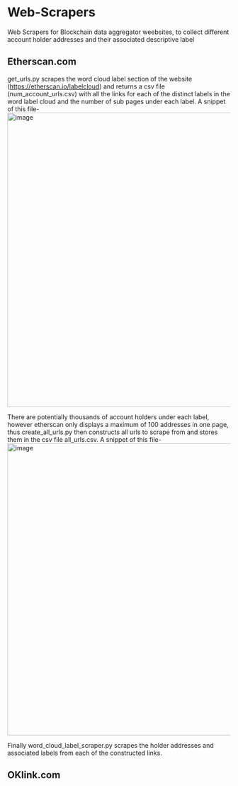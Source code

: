 # Web-Scrapers
Web Scrapers for Blockchain data aggregator weebsites, to collect different account holder addresses and their associated descriptive label

## Etherscan.com
get_urls.py scrapes the word cloud label section of the website (https://etherscan.io/labelcloud) and returns a csv file (num_account_urls.csv) with all the links for each of the distinct labels in the word label cloud and the number of sub pages under each label. A snippet of this file-
<img width="665" alt="image" src="https://user-images.githubusercontent.com/71666566/187562647-75945fa5-fac6-4c2a-aebe-5e7e83f1cb29.png">

There are potentially thousands of account holders under each label, however etherscan only displays a maximum of 100 addresses in one page, thus
create_all_urls.py then constructs all urls to scrape from and stores them in the csv file all_urls.csv. A snippet of this file-
<img width="660" alt="image" src="https://user-images.githubusercontent.com/71666566/187562802-d742b0d7-4864-4426-b0b3-ae11629b715f.png">

Finally word_cloud_label_scraper.py scrapes the holder addresses and associated labels from each of the constructed links.




## OKlink.com

